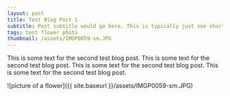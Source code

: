 ```yaml
---
layout: post
title: Test Blog Post 1
subtitle: Post subtitle would go here. This is typically just one short sentence.
tags: test flower photo
thumbnail: /assets/IMGP0059-sm.JPG
---
```


This is some text for the second test blog post. This is some text for the second test blog post. This is some text for the second test blog post. This is some text for the second test blog post.

![picture of a flower]({{ site.baseurl }}/assets/IMGP0059-sm.JPG)